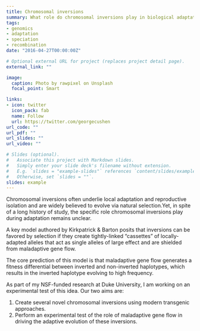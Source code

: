 ```yaml
---
title: Chromosomal inversions
summary: What role do chromosomal inversions play in biological adaptation?
tags:
- genomics
- adaptation
- speciation
- recombination
date: "2016-04-27T00:00:00Z"

# Optional external URL for project (replaces project detail page).
external_link: ""

image:
  caption: Photo by rawpixel on Unsplash
  focal_point: Smart

links:
- icon: twitter
  icon_pack: fab
  name: Follow
  url: https://twitter.com/georgecushen
url_code: ""
url_pdf: ""
url_slides: ""
url_video: ""

# Slides (optional).
#   Associate this project with Markdown slides.
#   Simply enter your slide deck's filename without extension.
#   E.g. `slides = "example-slides"` references `content/slides/example-slides.md`.
#   Otherwise, set `slides = ""`.
slides: example
---
```


Chromosomal inversions often underlie local adaptation and reproductive isolation and are widely believed to evolve via natural selection.Yet, in spite of a long history of study, the specific role chromosomal inversions play during adaptation remains unclear. 

A key model authored by Kirkpatrick & Barton posits that inversions can be favored by selection if they create tightly-linked “cassettes” of locally-adapted alleles that act as single alleles of large effect and are shielded from maladaptive gene flow. 

The core prediction of this model is that maladaptive gene flow generates a fitness differential between inverted and non-inverted haplotypes, which results in the inverted haplotype evolving to high frequency. 

As part of my NSF-funded research at Duke University, I am working on an experimental test of this idea. Our two aims are:

1. Create several novel chromosomal inversions using modern transgenic approaches.
2. Perform an experimental test of the role of maladaptive gene flow in driving the adaptive evolution of these inversions.
